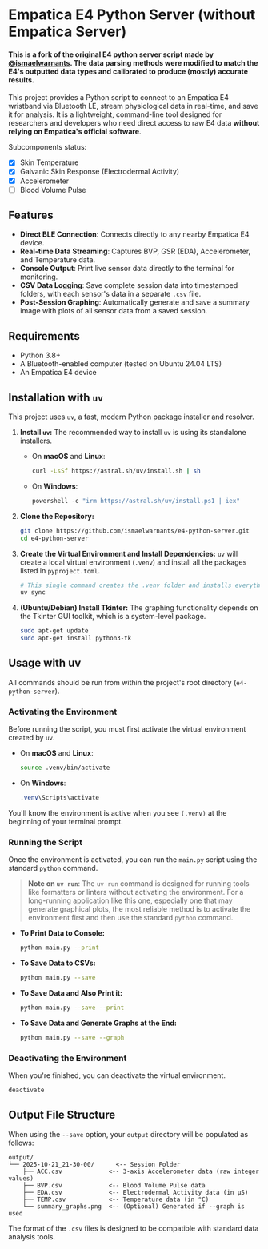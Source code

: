 # Empatica E4 Python Server (without Empatica Server)

#### This is a fork of the original E4 python server script made by [@ismaelwarnants](https://github.com/ismaelwarnants). The data parsing methods were modified to match the E4's outputted data types and calibrated to produce (mostly) accurate results. 

This project provides a Python script to connect to an Empatica E4 wristband via Bluetooth LE, stream physiological data in real-time, and save it for analysis. It is a lightweight, command-line tool designed for researchers and developers who need direct access to raw E4 data **without relying on Empatica's official software**.

Subcomponents status:
- [x] Skin Temperature
- [x] Galvanic Skin Response (Electrodermal Activity)
- [x] Accelerometer
- [ ] Blood Volume Pulse

## Features

  * **Direct BLE Connection**: Connects directly to any nearby Empatica E4 device.
  * **Real-time Data Streaming**: Captures BVP, GSR (EDA), Accelerometer, and Temperature data.
  * **Console Output**: Print live sensor data directly to the terminal for monitoring.
  * **CSV Data Logging**: Save complete session data into timestamped folders, with each sensor's data in a separate `.csv` file.
  * **Post-Session Graphing**: Automatically generate and save a summary image with plots of all sensor data from a saved session.

## Requirements

  * Python 3.8+
  * A Bluetooth-enabled computer (tested on Ubuntu 24.04 LTS)
  * An Empatica E4 device

## Installation with `uv`

This project uses `uv`, a fast, modern Python package installer and resolver.

1.  **Install `uv`:**
    The recommended way to install `uv` is using its standalone installers.

      * On **macOS** and **Linux**:
        ```bash
        curl -LsSf https://astral.sh/uv/install.sh | sh
        ```
      * On **Windows**:
        ```powershell
        powershell -c "irm https://astral.sh/uv/install.ps1 | iex"
        ```

2.  **Clone the Repository:**

    ```bash
    git clone https://github.com/ismaelwarnants/e4-python-server.git
    cd e4-python-server
    ```

3.  **Create the Virtual Environment and Install Dependencies:**
    `uv` will create a local virtual environment (`.venv`) and install all the packages listed in `pyproject.toml`.

    ```bash
    # This single command creates the .venv folder and installs everything.
    uv sync
    ```

4.  **(Ubuntu/Debian) Install Tkinter:**
    The graphing functionality depends on the Tkinter GUI toolkit, which is a system-level package.

    ```bash
    sudo apt-get update
    sudo apt-get install python3-tk
    ```

## Usage with uv

All commands should be run from within the project's root directory (`e4-python-server`).

### Activating the Environment

Before running the script, you must first activate the virtual environment created by `uv`.

  * On **macOS** and **Linux**:
    ```bash
    source .venv/bin/activate
    ```
  * On **Windows**:
    ```powershell
    .venv\Scripts\activate
    ```

You'll know the environment is active when you see `(.venv)` at the beginning of your terminal prompt.

### Running the Script

Once the environment is activated, you can run the `main.py` script using the standard `python` command.

> **Note on `uv run`**: The `uv run` command is designed for running tools like formatters or linters without activating the environment. For a long-running application like this one, especially one that may generate graphical plots, the most reliable method is to activate the environment first and then use the standard `python` command.

  * **To Print Data to Console:**

    ```bash
    python main.py --print
    ```

  * **To Save Data to CSVs:**

    ```bash
    python main.py --save
    ```

  * **To Save Data and Also Print it:**

    ```bash
    python main.py --save --print
    ```

  * **To Save Data and Generate Graphs at the End:**

    ```bash
    python main.py --save --graph
    ```

### Deactivating the Environment

When you're finished, you can deactivate the virtual environment.

```bash
deactivate
```

## Output File Structure

When using the `--save` option, your `output` directory will be populated as follows:

```
output/
└── 2025-10-21_21-30-00/      <-- Session Folder
    ├── ACC.csv             <-- 3-axis Accelerometer data (raw integer values)
    ├── BVP.csv             <-- Blood Volume Pulse data
    ├── EDA.csv             <-- Electrodermal Activity data (in µS)
    ├── TEMP.csv            <-- Temperature data (in °C)
    └── summary_graphs.png  <-- (Optional) Generated if --graph is used
```

The format of the `.csv` files is designed to be compatible with standard data analysis tools.
